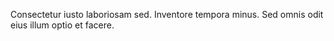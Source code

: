 Consectetur iusto laboriosam sed. Inventore tempora minus. Sed omnis odit eius illum optio et facere.
